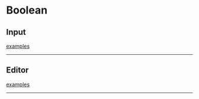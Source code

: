 # Boolean

## Input

[examples](actualize://example-group?name=booleanInput)

---

## Editor

[examples](actualize://example-group?name=booleanEditor)

---
